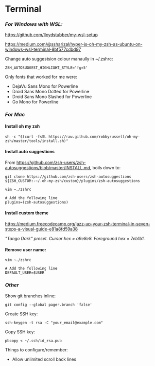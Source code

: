 Terminal
========

### _For Windows with WSL:_

https://github.com/lloydstubber/my-wsl-setup

https://medium.com/@ssharizal/hyper-js-oh-my-zsh-as-ubuntu-on-windows-wsl-terminal-8bf577cdbd97

Change auto suggestsion colour manaully in ~/.zshrc:

    ZSH_AUTOSUGGEST_HIGHLIGHT_STYLE='fg=5'

Only fonts that worked for me were:
- DejaVu Sans Mono for Powerline
- Droid Sans Mono Dotted for Powerline
- Droid Sans Mono Slashed for Powerline
- Go Mono for Powerline

### _For Mac_

#### Install oh my zsh

    sh -c "$(curl -fsSL https://raw.github.com/robbyrussell/oh-my-zsh/master/tools/install.sh)"

#### Install auto suggestions

From https://github.com/zsh-users/zsh-autosuggestions/blob/master/INSTALL.md, boils down to:

    git clone https://github.com/zsh-users/zsh-autosuggestions ${ZSH_CUSTOM:-~/.oh-my-zsh/custom}/plugins/zsh-autosuggestions

    vim ~./zshrc
    
    # Add the following line 
    plugins=(zsh-autosuggestions)

#### Install custom theme

https://medium.freecodecamp.org/jazz-up-your-zsh-terminal-in-seven-steps-a-visual-guide-e81a8fd59a38

_"Tango Dark" preset. Cursor hex = a9e8e8. Foreground hex = 7eb1b1._

#### Remove user name:

    vim ~./zshrc

    # Add the following line
    DEFAULT_USER=$USER

### _Other_

Show git branches inline:

    git config --global pager.branch 'false'

Create SSH key:

    ssh-keygen -t rsa -C "your_email@example.com"

Copy SSH key:

    pbcopy < ~/.ssh/id_rsa.pub
    
Things to configure/remember:
- Allow unlimited scroll back lines
